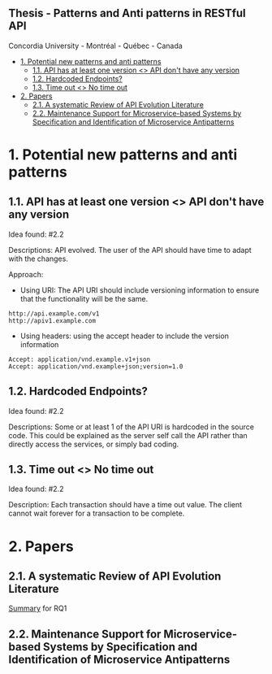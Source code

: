Thesis - Patterns and Anti patterns in RESTful API
---

Concordia University - Montréal - Québec - Canada

<!-- TOC -->

- [1. Potential new patterns and anti patterns](#1-potential-new-patterns-and-anti-patterns)
    - [1.1. API has at least one version <> API don't have any version](#11-api-has-at-least-one-version--api-dont-have-any-version)
    - [1.2. Hardcoded Endpoints?](#12-hardcoded-endpoints)
    - [1.3. Time out <> No time out](#13-time-out--no-time-out)
- [2. Papers](#2-papers)
    - [2.1. A systematic Review of API Evolution Literature](#21-a-systematic-review-of-api-evolution-literature)
    - [2.2. Maintenance Support for Microservice-based Systems by Specification and Identification of Microservice Antipatterns](#22-maintenance-support-for-microservice-based-systems-by-specification-and-identification-of-microservice-antipatterns)

<!-- /TOC -->

# 1. Potential new patterns and anti patterns
<a id="markdown-potential-new-patterns-and-anti-patterns" name="potential-new-patterns-and-anti-patterns"></a>

## 1.1. API has at least one version <> API don't have any version
<a id="markdown-api-has-at-least-one-version-%3C%3E-api-don't-have-any-version" name="api-has-at-least-one-version-%3C%3E-api-don't-have-any-version"></a>

Idea found: #2.2

Descriptions: API evolved. The user of the API should have time to adapt with the changes.

Approach:

* Using URI: The API URI should include versioning information to ensure that the functionality will be the same.

```
http://api.example.com/v1
http://apiv1.example.com
```

* Using headers: using the accept header to include the version information

```
Accept: application/vnd.example.v1+json
Accept: application/vnd.example+json;version=1.0
```

## 1.2. Hardcoded Endpoints?
<a id="markdown-hardcoded-endpoints%3F" name="hardcoded-endpoints%3F"></a>

Idea found: #2.2

Descriptions: Some or at least 1 of the API URI is hardcoded in the source code. This could be explained as the server self call the API rather than directly access the services, or simply bad coding.

## 1.3. Time out <> No time out
<a id="markdown-time-out-%3C%3E-no-time-out" name="time-out-%3C%3E-no-time-out"></a>

Idea found: #2.2

Description: Each transaction should have a time out value. The client cannot wait forever for a transaction to be complete.



# 2. Papers
<a id="markdown-papers" name="papers"></a>

## 2.1. A systematic Review of API Evolution Literature
<a id="markdown-a-systematic-review-of-api-evolution-literature" name="a-systematic-review-of-api-evolution-literature"></a>

[Summary](topics/out/api_evo_lit_review_rq1.png) for RQ1

## 2.2. Maintenance Support for Microservice-based Systems by Specification and Identification of Microservice Antipatterns
<a id="markdown-maintenance-support-for-microservice-based-systems-by-specification-and-identification-of-microservice-antipatterns" name="maintenance-support-for-microservice-based-systems-by-specification-and-identification-of-microservice-antipatterns"></a>

